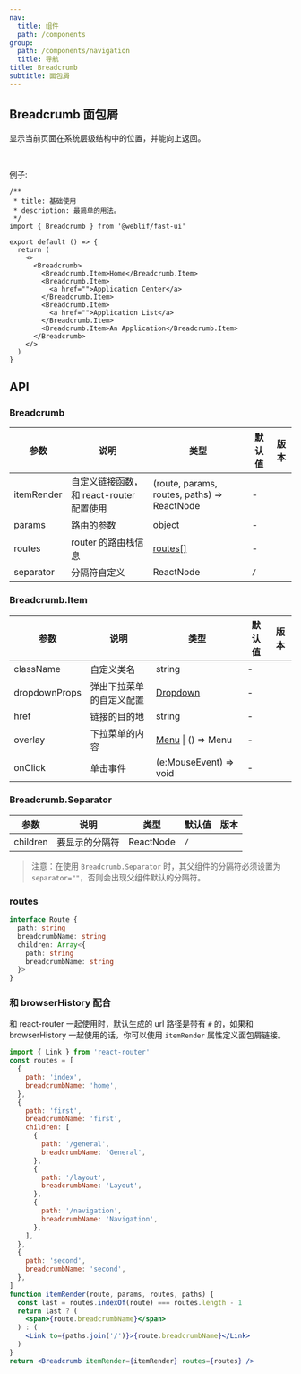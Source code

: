 ```yaml
---
nav:
  title: 组件
  path: /components
group:
  path: /components/navigation
  title: 导航
title: Breadcrumb
subtitle: 面包屑
---
```


## Breadcrumb 面包屑

显示当前页面在系统层级结构中的位置，并能向上返回。

<br />

例子:

```tsx
/**
 * title: 基础使用
 * description: 最简单的用法。
 */
import { Breadcrumb } from '@weblif/fast-ui'

export default () => {
  return (
    <>
      <Breadcrumb>
        <Breadcrumb.Item>Home</Breadcrumb.Item>
        <Breadcrumb.Item>
          <a href="">Application Center</a>
        </Breadcrumb.Item>
        <Breadcrumb.Item>
          <a href="">Application List</a>
        </Breadcrumb.Item>
        <Breadcrumb.Item>An Application</Breadcrumb.Item>
      </Breadcrumb>
    </>
  )
}
```

## API

### Breadcrumb

| 参数       | 说明                                     | 类型                                        | 默认值 | 版本 |
| ---------- | ---------------------------------------- | ------------------------------------------- | ------ | ---- |
| itemRender | 自定义链接函数，和 react-router 配置使用 | (route, params, routes, paths) => ReactNode | -      |      |
| params     | 路由的参数                               | object                                      | -      |      |
| routes     | router 的路由栈信息                      | [routes\[\]](#routes)                       | -      |      |
| separator  | 分隔符自定义                             | ReactNode                                   | `/`    |      |

### Breadcrumb.Item

| 参数          | 说明                     | 类型                                   | 默认值 | 版本 |
| ------------- | ------------------------ | -------------------------------------- | ------ | ---- |
| className     | 自定义类名               | string                                 | -      |      |
| dropdownProps | 弹出下拉菜单的自定义配置 | [Dropdown](/components/dropdown)       | -      |      |
| href          | 链接的目的地             | string                                 | -      |      |
| overlay       | 下拉菜单的内容           | [Menu](/components/menu) \| () => Menu | -      |      |
| onClick       | 单击事件                 | (e:MouseEvent) => void                 | -      |      |

### Breadcrumb.Separator

| 参数     | 说明           | 类型      | 默认值 | 版本 |
| -------- | -------------- | --------- | ------ | ---- |
| children | 要显示的分隔符 | ReactNode | `/`    |      |

> 注意：在使用 `Breadcrumb.Separator` 时，其父组件的分隔符必须设置为 `separator=""`，否则会出现父组件默认的分隔符。

### routes

```ts | pure
interface Route {
  path: string
  breadcrumbName: string
  children: Array<{
    path: string
    breadcrumbName: string
  }>
}
```

### 和 browserHistory 配合

和 react-router 一起使用时，默认生成的 url 路径是带有 `#` 的，如果和 browserHistory 一起使用的话，你可以使用 `itemRender` 属性定义面包屑链接。

```jsx | pure
import { Link } from 'react-router'
const routes = [
  {
    path: 'index',
    breadcrumbName: 'home',
  },
  {
    path: 'first',
    breadcrumbName: 'first',
    children: [
      {
        path: '/general',
        breadcrumbName: 'General',
      },
      {
        path: '/layout',
        breadcrumbName: 'Layout',
      },
      {
        path: '/navigation',
        breadcrumbName: 'Navigation',
      },
    ],
  },
  {
    path: 'second',
    breadcrumbName: 'second',
  },
]
function itemRender(route, params, routes, paths) {
  const last = routes.indexOf(route) === routes.length - 1
  return last ? (
    <span>{route.breadcrumbName}</span>
  ) : (
    <Link to={paths.join('/')}>{route.breadcrumbName}</Link>
  )
}
return <Breadcrumb itemRender={itemRender} routes={routes} />
```
